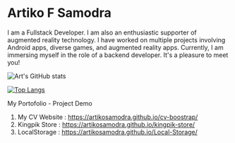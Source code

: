 # Artiko F Samodra

I am a Fullstack Developer. I am also an enthusiastic supporter of augmented reality technology. I have worked on multiple projects involving Android apps, diverse games, and augmented reality apps. Currently, I am immersing myself in the role of a backend developer. It's a pleasure to meet you!

![Art's GitHub stats](https://github-readme-stats.vercel.app/api?username=artikosamodra&count_private=true&show_icons=true&theme=radical)

[![Top Langs](https://github-readme-stats.vercel.app/api/top-langs/?username=artikosamodra&count_private=true&show_icons=true&langs_count=10&theme=radical)](https://github.com/artikosamodra/github-readme-stats)

My Portofolio - Project Demo
1. My CV Website  : https://artikosamodra.github.io/cv-boostrap/
2. Kingpik Store  : https://artikosamodra.github.io/kingpik-store/
3. LocalStorage   : https://artikosamodra.github.io/Local-Storage/

